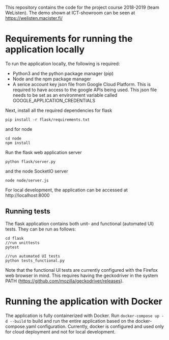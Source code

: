 This repository contains the code for the project course 2018-2019 (team WeListen). The demo shown at ICT-showroom can be seen at https://welisten.macister.fi/

# Requirements for running the application locally
To run the application locally, the following is required:
- Python3 and the python package manager (pip)
- Node and the npm package manager
- A serice account key json file from Google Cloud Platform. This is required to have access to the google APIs being used. This json file needs to be set as an environment variable called GOOGLE_APPLICATION_CREDENTIALS

Next, install all the required dependencies for flask

```
pip install -r flask/requirements.txt
```

and for node

```
cd node
npm install
```
Run the flask web application server

```
python flask/server.py
```
and the node SocketIO server

```
node node/server.js
```
For local development, the application can be accessed at http://localhost:8000

## Running tests
The flask application contains both unit- and functional (automated UI) tests. They can be run as follows: 
```
cd flask
//run unittests
pytest

//run automated UI tests
python tests_functional.py
```
Note that the functional UI tests are currently configured with the Firefox web browser in mind. This requires having the geckodriver in the system PATH (https://github.com/mozilla/geckodriver/releases).


# Running the application with Docker
The application is fully containerized with Docker. Run `docker-compose up -d --build` to build and run the entire application based on the docker-compose.yaml configuration. Currently, docker is configured and used only for cloud deployment and not for local development. 
